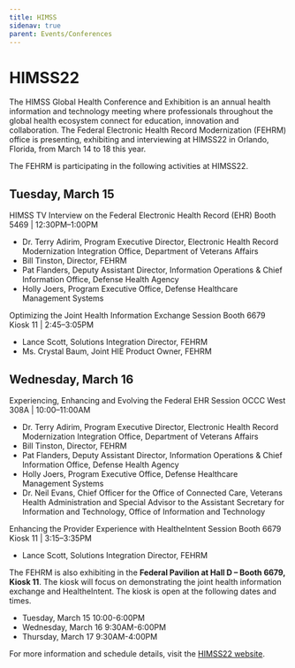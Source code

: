```yaml
---
title: HIMSS
sidenav: true
parent: Events/Conferences
---
```

# HIMSS22

The HIMSS Global Health Conference and Exhibition is an annual health information and technology meeting where professionals throughout the global health ecosystem connect for education, innovation and collaboration. The Federal Electronic Health Record Modernization (FEHRM) office is presenting, exhibiting and interviewing at HIMSS22 in Orlando, Florida, from March 14 to 18 this year.

The FEHRM is participating in the following activities at HIMSS22.

## Tuesday, March 15

HIMSS TV Interview on the Federal Electronic Health Record (EHR)
Booth 5469 | 12:30PM–1:00PM

* Dr. Terry Adirim, Program Executive Director, Electronic Health Record Modernization Integration Office, Department of Veterans Affairs
* Bill Tinston, Director, FEHRM
* Pat Flanders, Deputy Assistant Director, Information Operations & Chief Information Office, Defense Health Agency
* Holly Joers, Program Executive Office, Defense Healthcare Management Systems

Optimizing the Joint Health Information Exchange Session
Booth 6679 Kiosk 11 | 2:45–3:05PM

* Lance Scott, Solutions Integration Director, FEHRM
* Ms. Crystal Baum, Joint HIE Product Owner, FEHRM

## Wednesday, March 16

Experiencing, Enhancing and Evolving the Federal EHR Session
OCCC West 308A | 10:00–11:00AM

* Dr. Terry Adirim, Program Executive Director, Electronic Health Record Modernization Integration Office, Department of Veterans Affairs
* Bill Tinston, Director, FEHRM
* Pat Flanders, Deputy Assistant Director, Information Operations & Chief Information Office, Defense Health Agency
* Holly Joers, Program Executive Office, Defense Healthcare Management Systems
* Dr. Neil Evans, Chief Officer for the Office of Connected Care, Veterans Health Administration and Special Advisor to the Assistant Secretary for Information and Technology, Office of Information and Technology

Enhancing the Provider Experience with HealtheIntent Session
Booth 6679 Kiosk 11 | 3:15–3:35PM

* Lance Scott, Solutions Integration Director, FEHRM

The FEHRM is also exhibiting in the **Federal Pavilion at Hall D – Booth 6679, Kiosk 11**. The kiosk will focus on demonstrating the joint health information exchange and HealtheIntent.  The kiosk is open at the following dates and times.

* Tuesday, March 15 10:00-6:00PM
* Wednesday, March 16 9:30AM-6:00PM
* Thursday, March 17 9:30AM-4:00PM

For more information and schedule details, visit the [HIMSS22 website](https://www.himss.org/global-conference).